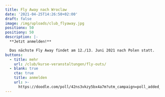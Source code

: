 ```yaml
---
title: Fly Away nach Wroclaw
date: '2021-04-25T14:26:50+02:00'
draft: false
image: /img/uploads/club_flyaway.jpg
positionx: 50
positiony: 50
description: |-
  **Jetzt anmelden!**

  Das nächste Fly Away findet am 12./13. Juni 2021 nach Polen statt.
buttons:
  - title: mehr
    url: /club/kurse-veranstaltungen/fly-outs/
  - blank: true
    cta: true
    title: anmelden
    url: >-
      https://doodle.com/poll/42ns3vkzy5bx4a7m?utm_campaign=poll_added_participant_admin&utm_medium=email&utm_source=poll_transactional&utm_content=gotopoll-cta#table
---
```


